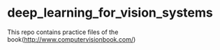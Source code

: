 # deep_learning_for_vision_systems
 This repo contains practice files of the book(http://www.computervisionbook.com/)
